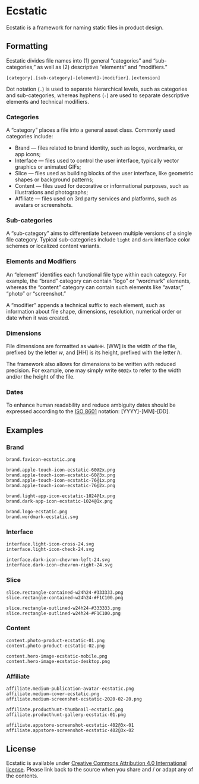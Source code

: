 # Ecstatic

Ecstatic is a framework for naming static files in product design.

## Formatting

Ecstatic divides file names into (1) general “categories” and “sub-categories,” as well as (2) descriptive “elements” and “modifiers.”

```
[category].[sub-category]-[element]-[modifier].[extension]
```
Dot notation (`.`) is used to separate hierarchical levels, such as categories and sub-categories, whereas hyphens (`-`) are used to separate descriptive elements and technical modifiers.

### Categories

A “category” places a file into a general asset class. Commonly used categories include:

* Brand — files related to brand identity, such as logos, wordmarks, or app icons;
* Interface — files used to control the user interface, typically vector graphics or animated GIFs;
* Slice — files used as building blocks of the user interface, like geometric shapes or background patterns;
* Content — files used for decorative or informational purposes, such as illustrations and photographs; 
* Affiliate — files used on 3rd party services and platforms, such as avatars or screenshots.

### Sub-categories

A “sub-category” aims to differentiate between multiple versions of a single file category. Typical sub-categories include `light` and `dark` interface color schemes or localized content variants.

### Elements and Modifiers

An “element” identifies each functional file type within each category. For example, the “brand” category can contain “logo” or “wordmark” elements, whereas the “content” category can contain such elements like “avatar,” “photo” or “screenshot.”

A “modifier” appends a technical suffix to each element, such as information about file shape, dimensions, resolution, numerical order or date when it was created.

### Dimensions

File dimensions are formatted as `wWWhHH`. [WW] is the width of the file, prefixed by the letter _w_, and [HH] is its height, prefixed with the letter _h_. 

The framework also allows for dimensions to be written with reduced precision. For example, one may simply write `60@2x` to refer to the width and/or the height of the file.

### Dates

To enhance human readability and reduce ambiguity dates should be expressed according to the [ISO 8601](https://www.iso.org/iso-8601-date-and-time-format.html) notation: [YYYY]-[MM]-[DD].

## Examples

### Brand

```
brand.favicon-ecstatic.png

brand.apple-touch-icon-ecstatic-60@2x.png
brand.apple-touch-icon-ecstatic-60@3x.png
brand.apple-touch-icon-ecstatic-76@1x.png
brand.apple-touch-icon-ecstatic-76@2x.png

brand.light-app-icon-ecstatic-1024@1x.png
brand.dark-app-icon-ecstatic-1024@1x.png

brand.logo-ecstatic.png
brand.wordmark-ecstatic.svg
```

### Interface

```
interface.light-icon-cross-24.svg
interface.light-icon-check-24.svg

interface.dark-icon-chevron-left-24.svg
interface.dark-icon-chevron-right-24.svg
```

### Slice

```
slice.rectangle-contained-w24h24-#333333.png
slice.rectangle-contained-w24h24-#F1C100.png

slice.rectangle-outlined-w24h24-#333333.png
slice.rectangle-outlined-w24h24-#F1C100.png
```

### Content

```
content.photo-product-ecstatic-01.png
content.photo-product-ecstatic-02.png

content.hero-image-ecstatic-mobile.png
content.hero-image-ecstatic-desktop.png
```

### Affiliate

```
affiliate.medium-publication-avatar-ecstatic.png
affiliate.medium-cover-ecstatic.png
affiliate.medium-screenshot-ecstatic-2020-02-20.png

affiliate.producthunt-thumbnail-ecstatic.png
affiliate.producthunt-gallery-ecstatic-01.png

affiliate.appstore-screenshot-ecstatic-402@3x-01
affiliate.appstore-screenshot-ecstatic-402@3x-02
```

## License

Ecstatic is available under [Creative Commons Attribution 4.0 International license](https://creativecommons.org/licenses/by/4.0/). Please link back to the source when you share and / or adapt any of the contents.
